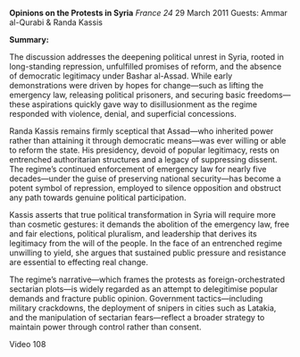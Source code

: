 **Opinions on the Protests in Syria** _France 24_ 29 March 2011 Guests: Ammar al-Qurabi & Randa Kassis

**Summary:**

The discussion addresses the deepening political unrest in Syria, rooted in long-standing repression, unfulfilled promises of reform, and the absence of democratic legitimacy under Bashar al-Assad. While early demonstrations were driven by hopes for change—such as lifting the emergency law, releasing political prisoners, and securing basic freedoms—these aspirations quickly gave way to disillusionment as the regime responded with violence, denial, and superficial concessions.

Randa Kassis remains firmly sceptical that Assad—who inherited power rather than attaining it through democratic means—was ever willing or able to reform the state. His presidency, devoid of popular legitimacy, rests on entrenched authoritarian structures and a legacy of suppressing dissent. The regime’s continued enforcement of emergency law for nearly five decades—under the guise of preserving national security—has become a potent symbol of repression, employed to silence opposition and obstruct any path towards genuine political participation.

Kassis asserts that true political transformation in Syria will require more than cosmetic gestures: it demands the abolition of the emergency law, free and fair elections, political pluralism, and leadership that derives its legitimacy from the will of the people. In the face of an entrenched regime unwilling to yield, she argues that sustained public pressure and resistance are essential to effecting real change.

The regime’s narrative—which frames the protests as foreign-orchestrated sectarian plots—is widely regarded as an attempt to delegitimise popular demands and fracture public opinion. Government tactics—including military crackdowns, the deployment of snipers in cities such as Latakia, and the manipulation of sectarian fears—reflect a broader strategy to maintain power through control rather than consent.

Video 108